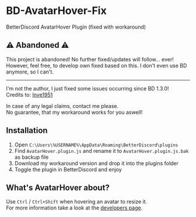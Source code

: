 # BD-AvatarHover-Fix

BetterDiscord AvatarHover Plugin (fixed with workaround)

## ⚠️ Abandoned ⚠️
This project is abandoned! No further fixed/updates will follow... ever!  
However, feel free, to develop own fixed based on this. I don't even use BD anymore,
so I can't.

---------------------

I'm not the author, I just fixed some issues occurring since BD 1.3.0!  
Credits to: [Inve1951](https://github.com/Inve1951/)

In case of any legal claims, contact me please.  
No guarantee, that my workaround works for you aswell!

## Installation

1. Open ``C:\Users\%USERNAME%\AppData\Roaming\BetterDiscord\plugins``
2. Find ``AvatarHover.plugin.js`` and rename it to ``AvatarHover.plugin.js.bak`` as backup file
3. Download my workaround version and drop it into the plugins folder
4. Toggle the plugin in BetterDiscord and enjoy

## What's AvatarHover about?

Use ``Ctrl`` / ``Ctrl+Shift`` when hovering an avatar to resize it.  
For more information take a look at the [developers page](https://github.com/Inve1951/BetterDiscordStuff/blob/master/coffee/AvatarHover.plugin.coffee).

